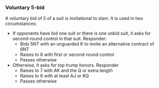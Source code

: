 ### Voluntary 5-bid
A voluntary bid of 5 of a suit is invitational to slam.
It is used in two circumstances: 
   * If opponents have bid one suit or there is one unbid suit, it asks for second-round control in that suit. Responder:
      * Bids 5NT with an unguarded K to invite an alternative contract of 6NT
	  * Raises to 6 with first or second-round control
	  * Passes otherwise
   * Otherwise, it asks for top trump honors. Responder 
      * Raises to 7 with AK and the Q or extra length
	  * Raises to 6 with at least AJ or KQ
	  * Passes otherwise
